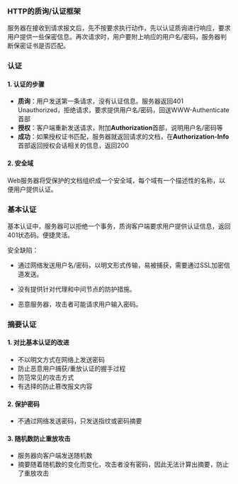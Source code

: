 ### HTTP的质询/认证框架

服务器在接收到请求报文后，先不按要求执行动作，先以认证质询进行响应，要求用户提供一些保密信息。再次请求时，用户要附上响应的用户名/密码，服务器判断保密证书是否匹配。

### 认证

#### 1. 认证的步骤

- **质询**：用户发送第一条请求，没有认证信息。服务器返回401 Unauthorized，拒绝请求，要求提供用户名/密码，回送WWW-Authenticate首部
- **授权**：客户端重新发送请求，附加**Authorization**首部，说明用户名/密码等
- **成功**：如果授权证书匹配，服务器就返回请求的文档，在**Authorization-Info**首部返回授权会话相关的信息，返回200

#### 2. 安全域

Web服务器将受保护的文档组织成一个安全域，每个域有一个描述性的名称，以便用户提供认证。



### 基本认证

基本认证中，服务器可以拒绝一个事务，质询客户端要求用户提供认证信息，返回401状态码。便捷灵活。

安全缺陷：

- 通过网络发送用户名/密码，以明文形式传输，易被捕获，需要通过SSL加密信道发送。

- 没有提供针对代理和中间节点的防护措施。

- 恶意服务器，攻击者可能请求用户输入密码。

  

### 摘要认证

#### 1. 对比基本认证的改进

- 不以明文方式在网络上发送密码
- 防止恶意用户捕获/重放认证的握手过程
- 防范常见的攻击方式
- 有选择的防止篡改报文内容

#### 2. 保护密码

- 不通过网络发送密码，只发送指纹或密码摘要

#### 3. 随机数防止重放攻击

- 服务器向客户端发送随机数
- 摘要随着随机数的变化而变化，攻击者没有密码，因此无法计算出摘要，防止了重放攻击

